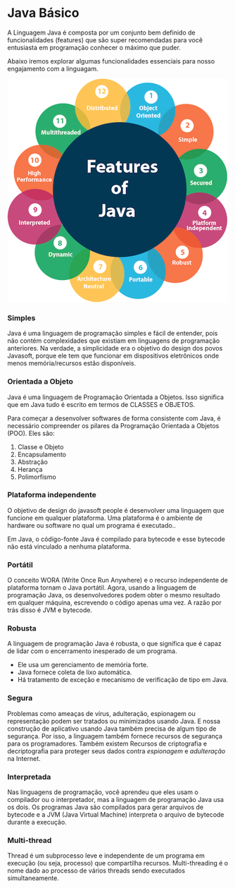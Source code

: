 # Java Básico

A Linguagem Java é composta por um conjunto bem definido de funcionalidades (features) que são super recomendadas para você entusiasta em programação conhecer o máximo que puder.

Abaixo iremos explorar algumas funcionalidades essenciais para nosso engajamento com a linguagam.

![](<./assets/image (5) (1) (1).png>)

### Simples

Java é uma linguagem de programação simples e fácil de entender, pois não contém complexidades que existiam em linguagens de programação anteriores. Na verdade, a simplicidade era o objetivo do design dos povos Javasoft, porque ele tem que funcionar em dispositivos eletrônicos onde menos memória/recursos estão disponíveis.

### Orientada a Objeto <a href="#object-oriented" id="object-oriented"></a>

Java é uma linguagem de Programação Orientada a Objetos. Isso significa que em Java tudo é escrito em termos de CLASSES e OBJETOS.

Para começar a desenvolver softwares de forma consistente com Java, é necessário compreender os pilares da Programação Orientada a Objetos (POO). Eles são:

1. Classe e Objeto
2. Encapsulamento
3. Abstração
4. Herança
5. Polimorfismo

### Plataforma independente <a href="#platform-independent" id="platform-independent"></a>

O objetivo de design do javasoft people é desenvolver uma linguagem que funcione em qualquer plataforma. Uma plataforma é o ambiente de hardware ou software no qual um programa é executado..&#x20;

Em Java, o código-fonte Java é compilado para bytecode e esse bytecode não está vinculado a nenhuma plataforma.

### Portátil

O conceito WORA (Write Once Run Anywhere) e o recurso independente de plataforma tornam o Java portátil. Agora, usando a linguagem de programação Java, os desenvolvedores podem obter o mesmo resultado em qualquer máquina, escrevendo o código apenas uma vez. A razão por trás disso é JVM e bytecode.&#x20;

### Robusta

A linguagem de programação Java é robusta, o que significa que é capaz de lidar com o encerramento inesperado de um programa.&#x20;

* Ele usa um gerenciamento de memória forte.
* Java fornece coleta de lixo automática.
* Há tratamento de exceção e mecanismo de verificação de tipo em Java.

### Segura

Problemas como ameaças de vírus, adulteração, espionagem ou representação podem ser tratados ou minimizados usando Java. E nossa construção de aplicativo usando Java também precisa de algum tipo de segurança. Por isso, a linguagem também fornece recursos de segurança para os programadores. Também existem Recursos de criptografia e decriptografia para proteger seus dados contra _espionagem_ e _adulteração_ na Internet.

### Interpretada

Nas linguagens de programação, você aprendeu que eles usam o compilador ou o interpretador, mas a linguagem de programação Java usa os dois. Os programas Java são compilados para gerar arquivos de bytecode e a JVM (Java Virtual Machine) interpreta o arquivo de bytecode durante a execução.

### Multi-thread

Thread é um subprocesso leve e independente de um programa em execução (ou seja, processo) que compartilha recursos. Multi-threading é o nome dado ao processo de vários threads sendo executados simultaneamente.
